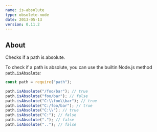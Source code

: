 ```yaml
---
name: is-absolute
type: obsolete-node
date: 2013-05-13
version: 0.11.2
---
```


## About

Checks if a path is absolute.

To check if a path is absolute, you can use the builtin Node.js method [`path.isAbsolute`](https://nodejs.org/api/path.html#path_path_isabsolute_path):

```js
const path = require("path");

path.isAbsolute("/foo/bar"); // true
path.isAbsolute("foo/bar"); // false
path.isAbsolute("C:\\foo\\bar"); // true
path.isAbsolute("C:/foo/bar"); // true
path.isAbsolute("C:\\"); // true
path.isAbsolute("C:"); // false
path.isAbsolute("."); // false
path.isAbsolute(".."); // false
```
